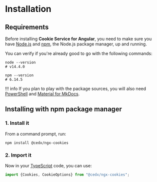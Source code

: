 # Installation

## Requirements
Before installing **Cookie Service for Angular**, you need to make sure you have [Node.js](https://nodejs.org)
and [npm](https://www.npmjs.com), the Node.js package manager, up and running.

You can verify if you're already good to go with the following commands:

``` shell
node --version
# v14.4.0

npm --version
# 6.14.5
```

!!! info
	If you plan to play with the package sources, you will also need
	[PowerShell](https://docs.microsoft.com/en-us/powershell) and [Material for MkDocs](https://squidfunk.github.io/mkdocs-material).

## Installing with npm package manager

### 1. Install it
From a command prompt, run:

``` shell
npm install @cedx/ngx-cookies
```

### 2. Import it
Now in your [TypeScript](https://www.typescriptlang.org) code, you can use:

``` typescript
import {Cookies, CookieOptions} from "@cedx/ngx-cookies";
```
